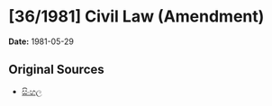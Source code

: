 # [36/1981] Civil Law (Amendment)

**Date:** 1981-05-29

## Original Sources

- [සිංහල](https://documents.gov.lk/view/acts/1981/5/36-1981_S.pdf)
